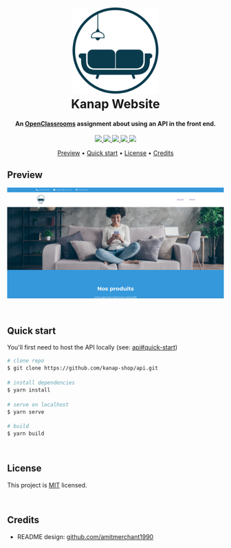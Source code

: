 <h1 align="center">
    <br>
    <a href="https://stevancorre.github.io/la-panthere">
        <img src="resources/logo.png" alt="La Panthère logo" width="200">
    </a>
    <br>
    Kanap Website
    <br>
</h1>

<h4 align="center">An <a href="https://openclassrooms.com/en/">OpenClassrooms</a> assignment about using an API in the front end.</h4>

<p align="center">
    <a href="https://nodejs.dev">
        <img src="https://img.shields.io/badge/Node.JS-68a063?style=for-the-badge&logo=node.js&logoColor=white">
    </a>
    <a href="https://www.w3.org/html/">
        <img src="https://img.shields.io/badge/HTML5-e34f26?style=for-the-badge&logo=html5&logoColor=white">
    </a>
    <a href="https://www.w3.org/Style/CSS/">
        <img src="https://img.shields.io/badge/CSS3-1572b6?style=for-the-badge&logo=css3&logoColor=white">
    </a>
    <a href="https://www.javascript.com/">
        <img src="https://img.shields.io/badge/JS-f0db4f?style=for-the-badge&logo=javascript&logoColor=323330">
    </a>
    <a href="https://paypal.me/aiixu">
        <img src="https://img.shields.io/badge/Donate-00457c?style=for-the-badge&logo=paypal&logoColor=white">
    </a>
</p>

<p align="center">
    <a href="#preview">Preview</a> •
    <a href="#quick-start">Quick start</a> •
    <a href="#license">License</a> •
    <a href="#credits">Credits</a> 
</p>

## Preview

![](resources/preview.png)

<br>

## Quick start

You'll first need to host the API locally (see: [api#quick-start](https://github.com/kanap-shop/api#quick-start))

```sh
# clone repo
$ git clone https://github.com/kanap-shop/api.git

# install dependencies
$ yarn install

# serve on localhost
$ yarn serve

# build
$ yarn build
```

<br>

## License

This project is <a href="https://opensource.org/licenses/MIT">MIT</a> licensed.

<br>

## Credits

- README design: <a href="https://github.com/amitmerchant1990/electron-markdownify/blob/master/README.md">github.com/amitmerchant1990</a>